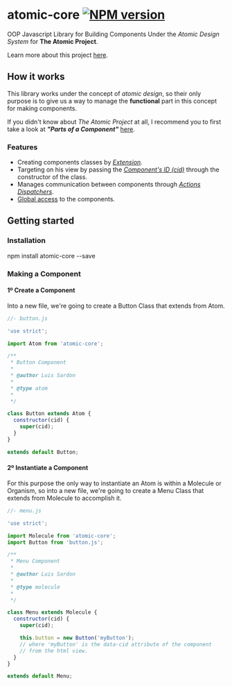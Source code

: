 # atomic-core [![NPM version][npm-image]][npm-url]
OOP Javascript Library for Building Components Under the *Atomic Design System*
for **The Atomic Project**.

Learn more about this project [here](#).

## How it works

This library works under the concept of *atomic design*, so their only purpose
is to give us a way to manage the **functional** part in this concept for
making components.

If you didn't know about *The Atomic Project* at all, I recommend you to first
take a look at ***"Parts of a Component"*** [here](#).

### Features
- Creating components classes by [*Extension*](#).
- Targeting on his view by passing the [*Component's ID (cid)*](#) through the
constructor of the class.
- Manages communication between components through [*Actions Dispatchers*](#).
- [Global access](#) to the components.

## Getting started

### Installation
npm install atomic-core --save

### Making a Component

#### 1º Create a Component
Into a new file, we're going to create a Button Class that extends from Atom.

```javascript
//- button.js

'use strict';

import Atom from 'atomic-core';

/**
 * Button Component
 *
 * @author Luis Sardon
 *
 * @type atom
 *
 */

class Button extends Atom {
  constructor(cid) {
    super(cid);
  }
}

extends default Button;
```

#### 2º Instantiate a Component
For this purpose the only way to instantiate an Atom is within a Molecule or Organism, so into a new file, we're going to create a Menu Class that extends from Molecule to accomplish it.

```javascript
//- menu.js

'use strict';

import Molecule from 'atomic-core';
import Button from 'button.js';

/**
 * Menu Component
 *
 * @author Luis Sardon
 *
 * @type molecule
 *
 */

class Menu extends Molecule {
  constructor(cid) {
    super(cid);

    this.button = new Button('myButton');
    // where 'myButton' is the data-cid attribute of the component
    // from the html view.
  }
}

extends default Menu;
```

[npm-image]: https://img.shields.io/npm/v/atomic-core.svg?style=flat-square
[npm-url]: https://www.npmjs.com/package/atomic-core
